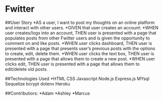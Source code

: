 # Fwitter

##User Story
*AS a user, I want to post my thoughts on an online platform and interact with other users.
*GIVEN that user creates an account:
*WHEN user creates/logs into an account, THEN user is presented with a page that populates posts from other Fwitter users and is given the opportunity to comment on and like posts.
*WHEN user clicks dashboard, THEN user is presented with a page that presents user’s previous posts with the options to create, edit, delete them.
*WHEN user clicks the text box, THEN user is presented with a page that allows them to create a new post.
*WHEN user clicks edit, THEN user is presented with a page that allows them to edit/delete old posts.


##Technologies Used 
*HTML 
CSS 
Javascript
Node.js 
Express.js 
MYsql 
Sequelize 
bcrypt 
dotenv
Heroku 

##Contributiors:
*Adam 
*Ashley 
*Marcus
